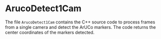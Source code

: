 # ArucoDetect1Cam
The file `ArucoDetect1Cam` contains the C++ source code to process frames from a single camera and detect the ArUCo markers. The code returns the center coordinates of the markers detected.
